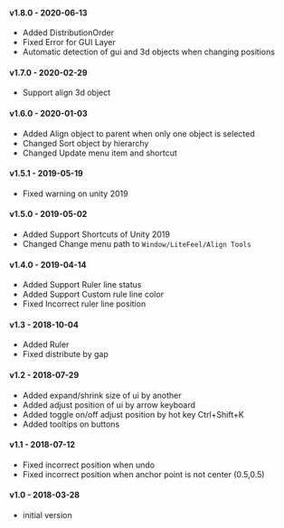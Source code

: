 #### v1.8.0 - 2020-06-13
- Added DistributionOrder
- Fixed Error for GUI Layer
- Automatic detection of gui and 3d objects when changing positions

#### v1.7.0 - 2020-02-29
- Support align 3d object

#### v1.6.0 - 2020-01-03
- Added Align object to parent when only one object is selected
- Changed Sort object by hierarchy
- Changed Update menu item and shortcut

#### v1.5.1 - 2019-05-19
- Fixed warning on unity 2019

#### v1.5.0 - 2019-05-02
- Added Support Shortcuts of Unity 2019
- Changed Change menu path to `Window/LiteFeel/Align Tools`

#### v1.4.0 - 2019-04-14
- Added Support Ruler line status
- Added Support Custom rule line color
- Fixed Incorrect ruler line position

#### v1.3 - 2018-10-04
- Added Ruler
- Fixed distribute by gap 

#### v1.2 - 2018-07-29
- Added expand/shrink size of ui by another
- Added adjust position of ui by arrow keyboard
- Added toggle on/off adjust position by hot key Ctrl+Shift+K
- Added tooltips on buttons

#### v1.1 - 2018-07-12
- Fixed incorrect position when undo
- Fixed incorrect position when anchor point is not center (0.5,0.5)

#### v1.0 - 2018-03-28
- initial version